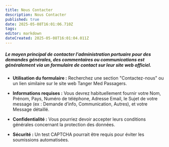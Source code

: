 ```yaml
---
title: Nous Contacter
description: Nous Contacter
published: true
date: 2025-05-08T16:01:06.710Z
tags: 
editor: markdown
dateCreated: 2025-05-08T16:01:04.011Z
---
```


##### Le moyen principal de contacter l'administration portuaire pour des demandes générales, des commentaires ou communications est généralement via un formulaire de contact sur leur site web officiel.

  *  **Utilisation du formulaire :** Recherchez une section "Contactez-nous" ou un lien similaire sur le site web Tanger Med Passagers.

  *  **Informations requises :** Vous devrez habituellement fournir votre Nom, Prénom, Pays, Numéro de téléphone, Adresse Email, le Sujet de votre message \(ex : Demande d’info, Communication, Autres\), et votre Message détaillé.

  *  **Confidentialité :** Vous pourriez devoir accepter leurs conditions générales concernant la protection des données.

  *  **Sécurité :** Un test CAPTCHA pourrait être requis pour éviter les soumissions automatisées.